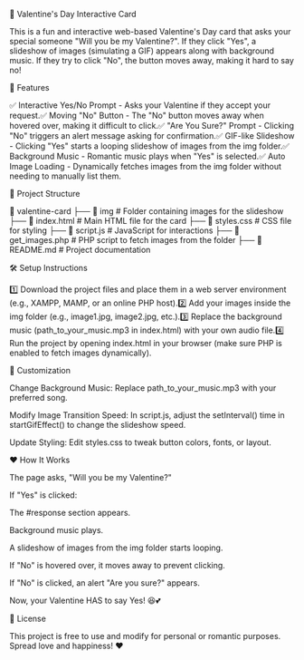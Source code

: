 💖 Valentine's Day Interactive Card

This is a fun and interactive web-based Valentine's Day card that asks your special someone "Will you be my Valentine?". If they click "Yes", a slideshow of images (simulating a GIF) appears along with background music. If they try to click "No", the button moves away, making it hard to say no!

🚀 Features

✅ Interactive Yes/No Prompt - Asks your Valentine if they accept your request.✅ Moving "No" Button - The "No" button moves away when hovered over, making it difficult to click.✅ "Are You Sure?" Prompt - Clicking "No" triggers an alert message asking for confirmation.✅ GIF-like Slideshow - Clicking "Yes" starts a looping slideshow of images from the img folder.✅ Background Music - Romantic music plays when "Yes" is selected.✅ Auto Image Loading - Dynamically fetches images from the img folder without needing to manually list them.

📂 Project Structure

📁 valentine-card
 ├── 📁 img             # Folder containing images for the slideshow
 ├── 📄 index.html      # Main HTML file for the card
 ├── 📄 styles.css      # CSS file for styling
 ├── 📄 script.js       # JavaScript for interactions
 ├── 📄 get_images.php  # PHP script to fetch images from the folder
 ├── 📄 README.md       # Project documentation

🛠️ Setup Instructions

1️⃣ Download the project files and place them in a web server environment (e.g., XAMPP, MAMP, or an online PHP host).2️⃣ Add your images inside the img folder (e.g., image1.jpg, image2.jpg, etc.).3️⃣ Replace the background music (path_to_your_music.mp3 in index.html) with your own audio file.4️⃣ Run the project by opening index.html in your browser (make sure PHP is enabled to fetch images dynamically).

🎨 Customization

Change Background Music: Replace path_to_your_music.mp3 with your preferred song.

Modify Image Transition Speed: In script.js, adjust the setInterval() time in startGifEffect() to change the slideshow speed.

Update Styling: Edit styles.css to tweak button colors, fonts, or layout.

❤️ How It Works

The page asks, "Will you be my Valentine?"

If "Yes" is clicked:

The #response section appears.

Background music plays.

A slideshow of images from the img folder starts looping.

If "No" is hovered over, it moves away to prevent clicking.

If "No" is clicked, an alert "Are you sure?" appears.

Now, your Valentine HAS to say Yes! 😆💕

📝 License

This project is free to use and modify for personal or romantic purposes. Spread love and happiness! ❤️


